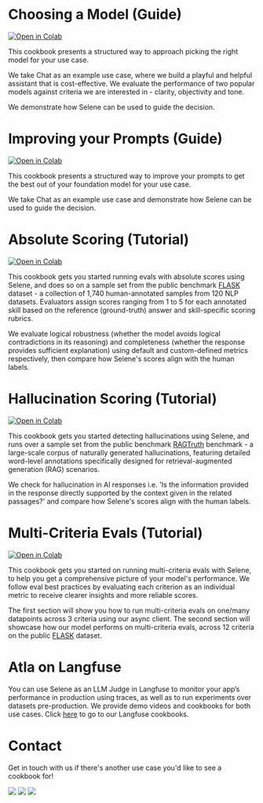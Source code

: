 # Choosing a Model (Guide)

[![Open in Colab](https://colab.research.google.com/assets/colab-badge.svg)](https://colab.research.google.com/github/atla-ai/atla-sdk-python/blob/main/examples/cookbooks/Atla_Selene_Model_Selection.ipynb)

This cookbook presents a structured way to approach picking the right model for your use case.

We take Chat as an example use case, where we build a playful and helpful assistant that is cost-effective. We evaluate the performance of two popular models against criteria we are interested in - clarity, objectivity and tone.

We demonstrate how Selene can be used to guide the decision.

# Improving your Prompts (Guide)

[![Open in Colab](https://colab.research.google.com/assets/colab-badge.svg)](https://colab.research.google.com/github/atla-ai/atla-sdk-python/blob/main/examples/cookbooks/Atla_Selene_Prompt_Improvement.ipynb)

This cookbook presents a structured way to improve your prompts to get the best out of your foundation model for your use case.

We take Chat as an example use case and demonstrate how Selene can be used to guide the decision.

# Absolute Scoring (Tutorial)

[![Open in Colab](https://colab.research.google.com/assets/colab-badge.svg)](https://colab.research.google.com/github/atla-ai/atla-sdk-python/blob/main/examples/cookbooks/Atla_Selene_Absolute_Scoring.ipynb)

This cookbook gets you started running evals with absolute scores using Selene, and does so on a sample set from the public benchmark [FLASK](https://arxiv.org/pdf/2307.10928) dataset - a collection of 1,740 human-annotated samples from 120 NLP datasets. Evaluators assign scores ranging from 1 to 5 for each annotated skill based on the reference (ground-truth) answer and skill-specific scoring rubrics.

We evaluate logical robustness (whether the model avoids logical contradictions in its reasoning) and completeness (whether the response provides sufficient explanation) using default and custom-defined metrics respectively, then compare how Selene's scores align with the human labels.

# Hallucination Scoring (Tutorial)

[![Open in Colab](https://colab.research.google.com/assets/colab-badge.svg)](https://colab.research.google.com/github/atla-ai/atla-sdk-python/blob/main/examples/cookbooks/Atla_Selene_Hallucination.ipynb)

This cookbook gets you started detecting hallucinations using Selene, and runs over a sample set from the public benchmark [RAGTruth](https://arxiv.org/abs/2401.00396) benchmark - a large-scale corpus of naturally generated hallucinations, featuring detailed word-level annotations specifically designed for retrieval-augmented generation (RAG) scenarios.

We check for hallucination in AI responses i.e. 'Is the information provided in the response directly supported by the context given in the related passages?' and compare how Selene's scores align with the human labels.

# Multi-Criteria Evals (Tutorial)

[![Open in Colab](https://colab.research.google.com/assets/colab-badge.svg)](https://colab.research.google.com/github/atla-ai/atla-sdk-python/blob/main/examples/cookbooks/Atla_Selene_Multi_Criteria_Evals.ipynb)

This cookbook gets you started on running multi-criteria evals with Selene, to help you get a comprehensive picture of your model's performance. We follow eval best practices by evaluating each criterion as an individual metric to receive clearer insights and more reliable scores.

The first section will show you how to run multi-criteria evals on one/many datapoints across 3 criteria using our async client. The second section will showcase how our model performs on multi-criteria evals, across 12 criteria on the public [FLASK](https://arxiv.org/pdf/2307.10928) dataset.

# Atla on Langfuse

You can use Selene as an LLM Judge in Langfuse to monitor your app’s performance in production using traces, as well as to run experiments over datasets pre-production. We provide demo videos and cookbooks for both use cases. Click [here](https://github.com/atla-ai/atla-sdk-python/blob/main/examples/cookbooks/langfuse) to go to our Langfuse cookbooks.

# Contact
Get in touch with us if there's another use case you'd like to see a cookbook for!

<p align="left">
  <a href="https://x.com/Atla_AI"><img src="https://img.shields.io/badge/Atla_AI-000?color=00bd83&style=plastic&logo=twitter&logoColor=white&label=X"></a>
  <a href="https://discord.com/invite/qFCMgkGwUK"><img src="https://img.shields.io/discord/1280604142536232972?color=00bd83&style=plastic&label=Discord&logo=discord&logoColor=white"></a>
  <a href="https://www.linkedin.com/company/atla-ai/"><img src="https://img.shields.io/badge/LinkedIn-Atla_AI-00bd83?style=plastic"></a>
<br></br>